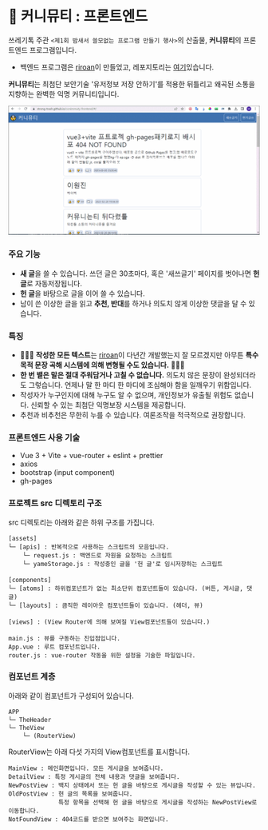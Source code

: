 # 🤯 커니뮤티 : 프론트엔드

쓰레기톡 주관 `<제1회 밤새서 쓸모없는 프로그램 만들기 행사>`의 산출물, **커니뮤티**의 프론트엔드 프로그램입니다.
* 백엔드 프로그램은 [riroan](https://github.com/riroan)이 만들었고, 레포지토리는 [여기](https://github.com/strong-trash/conimmuty-backend)있습니다.

**커니뮤티**는 최첨단 보안기술 '유저정보 저장 안하기'를 적용한 뒤틀리고 왜곡된 소통을 지향하는 완벽한 익명 커뮤니티입니다.

![미리보기이미지](./preview.gif)

### 주요 기능

* **새 글**을 쓸 수 있습니다. 쓰던 글은 30초마다, 혹은 '새쓰글기' 페이지를 벗어나면 **헌 글**로 자동저장됩니다.
* **헌 글**을 바탕으로 글을 이어 쓸 수 있습니다.
* 남이 쓴 이상한 글을 읽고 **추천, 반대**를 하거나 의도치 않게 이상한 댓글을 달 수 있습니다.

### 특징

* 🤯🤯🤯 **작성한 모든 텍스트**는 [riroan](https://github.com/riroan)이 다년간 개발했는지 잘 모르겠지만 아무튼 **특수목적 문장 곡해 시스템에 의해 변형될 수도 있습니다.** 🤯🤯🤯
* **한 번 뱉은 말은 절대 주워담거나 고칠 수 없습니다.** 의도치 않은 문장이 완성되더라도 그렇습니다. 언제나 말 한 마디 한 마디에 조심해야 함을 일깨우기 위함입니다.
* 작성자가 누구인지에 대해 누구도 알 수 없으며, 개인정보가 유출될 위험도 없습니다. 신뢰할 수 있는 최첨단 익명보장 시스템을 제공합니다.
* 추천과 비추천은 무한히 누를 수 있습니다. 여론조작을 적극적으로 권장합니다.

### 프론트엔드 사용 기술

* Vue 3 + Vite + vue-router + eslint + prettier
* axios
* bootstrap (input component)
* gh-pages

### 프로젝트 src 디렉토리 구조

src 디렉토리는 아래와 같은 하위 구조를 가집니다.

```
[assets]
└─ [apis] : 반복적으로 사용하는 스크립트의 모음입니다.
    └─ request.js : 백엔드로 자원을 요청하는 스크립트
    └─ yameStorage.js : 작성중인 글을 '헌 글'로 임시저장하는 스크립트

[components]
└─ [atoms] : 하위컴포넌트가 없는 최소단위 컴포넌트들이 있습니다. (버튼, 게시글, 댓글)
└─ [layouts] : 큼직한 레이아웃 컴포넌트들이 있습니다. (헤더, 뷰)

[views] : (View Router에 의해 보여질 View컴포넌트들이 있습니다.)

main.js : 뷰를 구동하는 진입점입니다.
App.vue : 루트 컴포넌트입니다.
router.js : vue-router 작동을 위한 설정을 기술한 파일입니다.
```

### 컴포넌트 계층

아래와 같이 컴포넌트가 구성되어 있습니다.
```
APP
└─ TheHeader
└─ TheView
    └─ (RouterView)
```

RouterView는 아래 다섯 가지의 View컴포넌트를 표시합니다.
```
MainView : 메인화면입니다. 모든 게시글을 보여줍니다.
DetailView : 특정 게시글의 전체 내용과 댓글을 보여줍니다.
NewPostView : 백지 상태에서 또는 헌 글을 바탕으로 게시글을 작성할 수 있는 뷰입니다.
OldPostView : 헌 글의 목록을 보여줍니다. 
              특정 항목을 선택해 헌 글을 바탕으로 게시글을 작성하는 NewPostView로 이동합니다.
NotFoundView : 404코드를 받으면 보여주는 화면입니다.
```